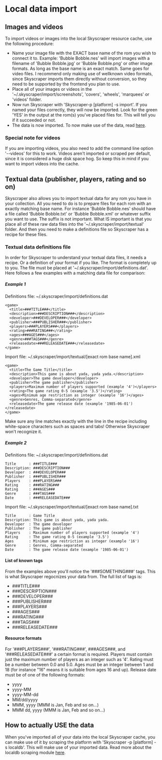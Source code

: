 # Local data import

## Images and videos
To import videos or images into the local Skyscraper resource cache, use the following procedure:
* Name your image file with the EXACT base name of the rom you wish to connect it to. Example: 'Bubble Bobble.nes' will import images with a filename of 'Bubble Bobble.jpg' or 'Bubble Bobble.png' or other image formats. As long as the base name is an exact match. Same goes for video files. I recommend only making use of wellknown video formats, since Skyscraper imports them directly without conversion, so they need to be supported by the frontend you plan to use.
* Place all of your images or videos in the '~/.skyscraper/import/screenshots', 'covers', 'wheels', 'marquees' or 'videos' folder.
* Now run Skyscraper with 'Skyscraper-p [platform] -s import'. If you named your files correctly, they will now be imported. Look for the green 'YES' in the output at the rom(s) you've placed files for. This will tell you if it succeeded or not.
* The data is now imported. To now make use of the data, read [here](#how-to-actually-use-the-data).

### Special note for videos
If you are importing videos, you also need to add the command line option '--videos' for this to work. Videos aren't imported or scraped per default, since it is considered a huge disk space hog. So keep this in mind if you want to import videos into the cache.

## Textual data (publisher, players, rating and so on)
Skyscraper also allows you to import textual data for any rom you have in your collection. All you need to do is to prepare files for each rom with an exactly matching base name. For instance 'Bubble Bobble.nes' should have a file called 'Bubble Bobble.txt' or 'Bubble Bobble.xml' or whatever suffix you want to use. The suffix is not important. What IS important is that you place all of these raw data files into the '~/.skyscraper/import/textual' folder. And then you need to make a definitions file so Skyscraper has a recipe for these files.

### Textual data definitions file
In order for Skyscraper to understand your textual data files, it needs a recipe. Or a definition of your format if you like. The format is completely up to you. The file must be placed at '~/.skyscraper/import/definitions.dat'. Here follows a few examples with a matching data file for comparison:

##### Example 1
Definitions file: ~/.skyscraper/import/definitions.dat
```
<game>
  <title>###TITLE###</title>
  <description>###DESCRIPTION###</description>
  <developer>###DEVELOPER###</developer>
  <publisher>###PUBLISHER###</publisher>
  <players>###PLAYERS###</players>
  <rating>###RATING###</rating>
  <ages>###AGES###</ages>
  <genre>###TAGS###</genre>
  <releasedate>###RELEASEDATE###</releasedate>
</game>
```

Import file: ~/.skyscraper/import/textual/[exact rom base name].xml
```
<game>
  <title>The Game Title</title>
  <description>This game is about yada, yada yada.</description>
  <developer>The game developer</developer>
  <publisher>The game publisher</publisher>
  <players>Maximum number of players supported (example '4')</players>
  <rating>The game rating 0-5 (example '3.5')</rating>
  <ages>Minimum age restriction as integer (example '16')</ages>
  <genre>Genres, Comma-separated</genre>
  <releasedate>The game release date (example '1985-06-01')</releasedate>
</game>

```
Make sure any line matches exactly with the line in the recipe including white-space characters such as spaces and tabs! Otherwise Skyscraper won't recognize it.

##### Example 2
Definitions file: ~/.skyscraper/import/definitions.dat
```
Title      : ###TITLE###
Description: ###DESCRIPTION###
Developer  : ###DEVELOPER###
Publisher  : ###PUBLISHER###
Players    : ###PLAYERS###
Rating     : ###RATING###
Rating     : ###AGES###
Genre      : ###TAGS###
Date       : ###RELEASEDATE###
```

Import file: ~/.skyscraper/import/textual/[exact rom base name].txt
```
Title      : Game Title
Description: This game is about yada, yada yada.
Developer  : The game developer
Publisher  : The game publisher
Players    : Maximum number of players supported (example '4')
Rating     : The game rating 0-5 (example '3.5')
Ages       : Minimum age restriction as integer (example '16')
Genre      : Genres, Comma-separated
Date       : The game release date (example '1985-06-01')
```

#### List of known tags
From the examples above you'll notice the '###SOMETHING###' tags. This is what Skyscraper regocnizes your data from. The full list of tags is:

* ###TITLE###
* ###DESCRIPTION###
* ###DEVELOPER###
* ###PUBLISHER###
* ###PLAYERS###
* ###AGES###
* ###RATING###
* ###TAGS###
* ###RELEASEDATE###

#### Resource formats
For '###PLAYERS###', '###RATING###', ###AGES###, and '###RELEASEDATE###' a certain format is required. Players must contain just the maximum number of players as an integer such as '4'. Rating must be a number between 0.0 and 5.0. Ages must be an integer between 1 and 18 (for instance "16" means it is suitable from ages 16 and up). Release date must be of one of the following formats:
* yyyy
* yyyy-MM
* yyyy-MM-dd
* MM/dd/yyyy
* MMM, yyyy (MMM is Jan, Feb and so on...)
* MMM dd, yyyy (MMM is Jan, Feb and so on...)

## How to actually USE the data
When you've imported all of your data into the local Skyscraper cache, you can make use of it by scraping the platform with 'Skyscraper -p [platform] -s localdb'. This will make use of your imported data. Read more about the localdb scraping module [here](../dbs/README.md).

